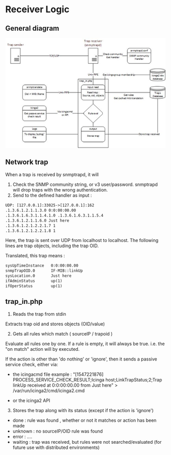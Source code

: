 Receiver Logic
===============


General diagram
---------------


![diag](img/receiver-diagram.jpg)

Network trap 
---------------

When a trap is received by snmptrapd, it will 

1. Check the SNMP community string, or v3 user/password. snmptrapd will drop traps with the wrong authentication.
2. Send to the defined handler as input :

```
UDP: [127.0.0.1]:33025->[127.0.0.1]:162
.1.3.6.1.2.1.1.3.0 0:0:00:00.00
.1.3.6.1.6.3.1.1.4.1.0 .1.3.6.1.6.3.1.1.5.4
.1.3.6.1.2.1.1.6.0 Just here
.1.3.6.1.2.1.2.2.1.7 1
.1.3.6.1.2.1.2.2.1.8 1
```
Here, the trap is sent over UDP from localhost to localhost. The following lines are trap objects, including the trap OID.

Translated, this trap means : 

```
sysUpTimeInstance	0:0:00:00.00
snmpTrapOID.0		IF-MIB::linkUp
sysLocation.0		Just here
ifAdminStatus		up(1)
ifOperStatus		up(1)
```

trap_in.php
---------------

1) Reads the trap from stdin

Extracts trap oid and stores objects (OID/value)

2) Gets all rules which match ( sourceIP / trapoid )

Evaluate all rules one by one.
If a rule is empty, it will always be true. i.e. the "on match" action will by executed.

If the action is other than 'do nothing' or 'ignore', then it sends a passive service check, either via:

* the icingacmd file
example : "[1547221876] PROCESS_SERVICE_CHECK_RESULT;Icinga host;LinkTrapStatus;2;Trap linkUp received at 0:0:00:00.00 from Just here" > /var/run/icinga2/cmd/icinga2.cmd

* or the icinga2 API

3) Stores the trap along with its status (except if the action is 'ignore')
- done : rule was found , whether or not it matches or action has been made
- unknown : no sourceIP/OID rule was found
- error : ....
- waiting : trap was received, but rules were not searched/evaluated (for future use with distributed environments)
